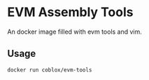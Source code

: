 # EVM Assembly Tools

An docker image filled with evm tools and vim.

## Usage

`docker run coblox/evm-tools`
